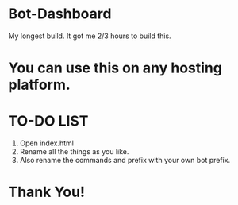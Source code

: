 # Bot-Dashboard
My longest build. It got me 2/3 hours to build this.
# You can use this on any hosting platform.
# TO-DO LIST
1. Open index.html
2. Rename all the things as you like.
3. Also rename the commands and prefix with your own bot prefix.
# Thank You!
